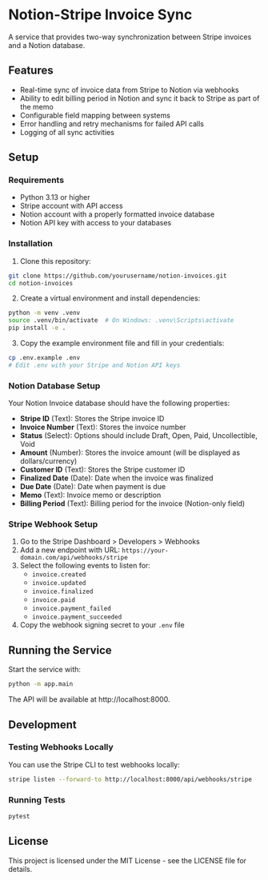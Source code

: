 # Notion-Stripe Invoice Sync

A service that provides two-way synchronization between Stripe invoices and a Notion database.

## Features

- Real-time sync of invoice data from Stripe to Notion via webhooks
- Ability to edit billing period in Notion and sync it back to Stripe as part of the memo
- Configurable field mapping between systems
- Error handling and retry mechanisms for failed API calls
- Logging of all sync activities

## Setup

### Requirements

- Python 3.13 or higher
- Stripe account with API access
- Notion account with a properly formatted invoice database
- Notion API key with access to your databases

### Installation

1. Clone this repository:

```bash
git clone https://github.com/yourusername/notion-invoices.git
cd notion-invoices
```

2. Create a virtual environment and install dependencies:

```bash
python -m venv .venv
source .venv/bin/activate  # On Windows: .venv\Scripts\activate
pip install -e .
```

3. Copy the example environment file and fill in your credentials:

```bash
cp .env.example .env
# Edit .env with your Stripe and Notion API keys
```

### Notion Database Setup

Your Notion Invoice database should have the following properties:

- **Stripe ID** (Text): Stores the Stripe invoice ID
- **Invoice Number** (Text): Stores the invoice number
- **Status** (Select): Options should include Draft, Open, Paid, Uncollectible, Void
- **Amount** (Number): Stores the invoice amount (will be displayed as dollars/currency)
- **Customer ID** (Text): Stores the Stripe customer ID
- **Finalized Date** (Date): Date when the invoice was finalized
- **Due Date** (Date): Date when payment is due
- **Memo** (Text): Invoice memo or description
- **Billing Period** (Text): Billing period for the invoice (Notion-only field)

### Stripe Webhook Setup

1. Go to the Stripe Dashboard > Developers > Webhooks
2. Add a new endpoint with URL: `https://your-domain.com/api/webhooks/stripe`
3. Select the following events to listen for:
   - `invoice.created`
   - `invoice.updated`
   - `invoice.finalized`
   - `invoice.paid`
   - `invoice.payment_failed`
   - `invoice.payment_succeeded`
4. Copy the webhook signing secret to your `.env` file

## Running the Service

Start the service with:

```bash
python -m app.main
```

The API will be available at http://localhost:8000.

## Development

### Testing Webhooks Locally

You can use the Stripe CLI to test webhooks locally:

```bash
stripe listen --forward-to http://localhost:8000/api/webhooks/stripe
```

### Running Tests

```bash
pytest
```

## License

This project is licensed under the MIT License - see the LICENSE file for details.
